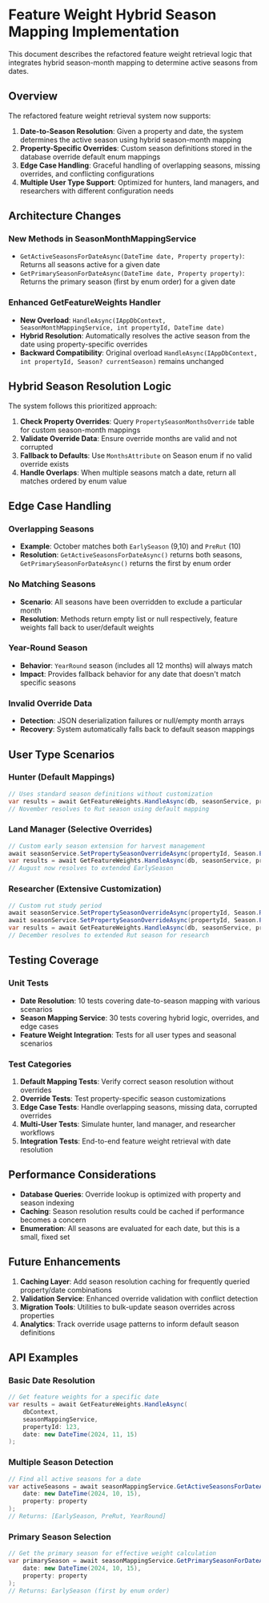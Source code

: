 # Feature Weight Hybrid Season Mapping Implementation

This document describes the refactored feature weight retrieval logic that integrates hybrid season-month mapping to determine active seasons from dates.

## Overview

The refactored feature weight retrieval system now supports:

1. **Date-to-Season Resolution**: Given a property and date, the system determines the active season using hybrid season-month mapping
2. **Property-Specific Overrides**: Custom season definitions stored in the database override default enum mappings
3. **Edge Case Handling**: Graceful handling of overlapping seasons, missing overrides, and conflicting configurations
4. **Multiple User Type Support**: Optimized for hunters, land managers, and researchers with different configuration needs

## Architecture Changes

### New Methods in SeasonMonthMappingService

- `GetActiveSeasonsForDateAsync(DateTime date, Property property)`: Returns all seasons active for a given date
- `GetPrimarySeasonForDateAsync(DateTime date, Property property)`: Returns the primary season (first by enum order) for a given date

### Enhanced GetFeatureWeights Handler

- **New Overload**: `HandleAsync(IAppDbContext, SeasonMonthMappingService, int propertyId, DateTime date)` 
- **Hybrid Resolution**: Automatically resolves the active season from the date using property-specific overrides
- **Backward Compatibility**: Original overload `HandleAsync(IAppDbContext, int propertyId, Season? currentSeason)` remains unchanged

## Hybrid Season Resolution Logic

The system follows this prioritized approach:

1. **Check Property Overrides**: Query `PropertySeasonMonthsOverride` table for custom season-month mappings
2. **Validate Override Data**: Ensure override months are valid and not corrupted
3. **Fallback to Defaults**: Use `MonthsAttribute` on Season enum if no valid override exists
4. **Handle Overlaps**: When multiple seasons match a date, return all matches ordered by enum value

## Edge Case Handling

### Overlapping Seasons
- **Example**: October matches both `EarlySeason` (9,10) and `PreRut` (10)
- **Resolution**: `GetActiveSeasonsForDateAsync()` returns both seasons, `GetPrimarySeasonForDateAsync()` returns the first by enum order

### No Matching Seasons
- **Scenario**: All seasons have been overridden to exclude a particular month
- **Resolution**: Methods return empty list or null respectively, feature weights fall back to user/default weights

### Year-Round Season
- **Behavior**: `YearRound` season (includes all 12 months) will always match
- **Impact**: Provides fallback behavior for any date that doesn't match specific seasons

### Invalid Override Data
- **Detection**: JSON deserialization failures or null/empty month arrays
- **Recovery**: System automatically falls back to default season mappings

## User Type Scenarios

### Hunter (Default Mappings)
```csharp
// Uses standard season definitions without customization
var results = await GetFeatureWeights.HandleAsync(db, seasonService, propertyId, new DateTime(2024, 11, 15));
// November resolves to Rut season using default mapping
```

### Land Manager (Selective Overrides)
```csharp
// Custom early season extension for harvest management
await seasonService.SetPropertySeasonOverrideAsync(propertyId, Season.EarlySeason, new[] { 8, 9, 10, 11 });
var results = await GetFeatureWeights.HandleAsync(db, seasonService, propertyId, new DateTime(2024, 8, 15));
// August now resolves to extended EarlySeason
```

### Researcher (Extensive Customization)
```csharp
// Custom rut study period
await seasonService.SetPropertySeasonOverrideAsync(propertyId, Season.Rut, new[] { 10, 11, 12 });
await seasonService.SetPropertySeasonOverrideAsync(propertyId, Season.PostRut, new[] { 1, 2 });
var results = await GetFeatureWeights.HandleAsync(db, seasonService, propertyId, new DateTime(2024, 12, 15));
// December resolves to extended Rut season for research
```

## Testing Coverage

### Unit Tests
- **Date Resolution**: 10 tests covering date-to-season mapping with various scenarios
- **Season Mapping Service**: 30 tests covering hybrid logic, overrides, and edge cases
- **Feature Weight Integration**: Tests for all user types and seasonal scenarios

### Test Categories
1. **Default Mapping Tests**: Verify correct season resolution without overrides
2. **Override Tests**: Test property-specific season customizations
3. **Edge Case Tests**: Handle overlapping seasons, missing data, corrupted overrides
4. **Multi-User Tests**: Simulate hunter, land manager, and researcher workflows
5. **Integration Tests**: End-to-end feature weight retrieval with date resolution

## Performance Considerations

- **Database Queries**: Override lookup is optimized with property and season indexing
- **Caching**: Season resolution results could be cached if performance becomes a concern
- **Enumeration**: All seasons are evaluated for each date, but this is a small, fixed set

## Future Enhancements

1. **Caching Layer**: Add season resolution caching for frequently queried property/date combinations
2. **Validation Service**: Enhanced override validation with conflict detection
3. **Migration Tools**: Utilities to bulk-update season overrides across properties
4. **Analytics**: Track override usage patterns to inform default season definitions

## API Examples

### Basic Date Resolution
```csharp
// Get feature weights for a specific date
var results = await GetFeatureWeights.HandleAsync(
    dbContext, 
    seasonMappingService, 
    propertyId: 123, 
    date: new DateTime(2024, 11, 15)
);
```

### Multiple Season Detection
```csharp
// Find all active seasons for a date
var activeSeasons = await seasonMappingService.GetActiveSeasonsForDateAsync(
    date: new DateTime(2024, 10, 15), 
    property: property
);
// Returns: [EarlySeason, PreRut, YearRound]
```

### Primary Season Selection
```csharp
// Get the primary season for effective weight calculation
var primarySeason = await seasonMappingService.GetPrimarySeasonForDateAsync(
    date: new DateTime(2024, 10, 15), 
    property: property
);
// Returns: EarlySeason (first by enum order)
```